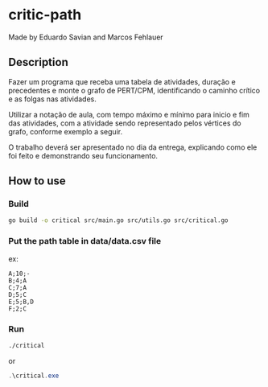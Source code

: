 # critic-path

Made by Eduardo Savian and Marcos Fehlauer

## Description

Fazer um programa que receba uma tabela de atividades, duração e precedentes e monte o grafo de PERT/CPM, identificando o caminho crítico e as folgas nas atividades.

Utilizar a notação de aula, com tempo máximo e mínimo para inicio e fim das atividades, com a atividade sendo representado pelos vértices do grafo, conforme exemplo a seguir.

O trabalho deverá ser apresentado no dia da entrega, explicando como ele foi feito e demonstrando seu funcionamento.

## How to use

### Build

```bash
go build -o critical src/main.go src/utils.go src/critical.go
```

### Put the path table in data/data.csv file

ex:

```csv
A;10;-
B;4;A
C;7;A
D;5;C
E;5;B,D
F;2;C
```

### Run

```bash
./critical
```

or

```ps1
.\critical.exe
```
